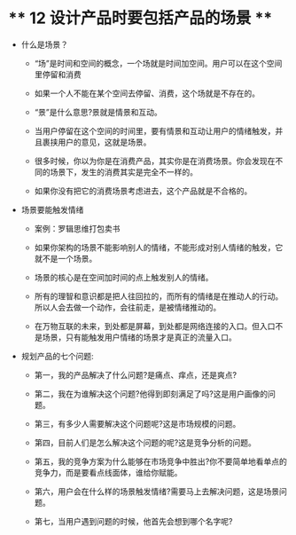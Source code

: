 # ** 12 设计产品时要包括产品的场景 **

- 什么是场景？

  - “场”是时间和空间的概念，一个场就是时间加空间。用户可以在这个空间里停留和消费

  - 如果一个人不能在某个空间去停留、消费，这个场就是不存在的。

  - “景”是什么意思?景就是情景和互动。

  - 当用户停留在这个空间的时间里，要有情景和互动让用户的情绪触发，并且裹挟用户的意见，这就是场景。

  - 很多时候，你以为你是在消费产品，其实你是在消费场景。你会发现在不同的场景下，发生的消费其实是完全不一样的。

  - 如果你没有把它的消费场景考虑进去，这个产品就是不合格的。

- 场景要能触发情绪

  - 案例：罗辑思维打包卖书

  - 如果你架构的场景不能影响别人的情绪，不能形成对别人情绪的触发，它就不是一个场景。

  - 场景的核心是在空间加时间的点上触发别人的情绪。

  - 所有的理智和意识都是把人往回拉的，而所有的情绪是在推动人的行动。所以人会去做一个动作，会往前走，是被情绪推动的。

  - 在万物互联的未来，到处都是屏幕，到处都是网络连接的入口。但入口不是场景，只有能触发用户情绪的场景才是真正的流量入口。

- 规划产品的七个问题:

  - 第一，我的产品解决了什么问题?是痛点、痒点，还是爽点?

  - 第二，我在为谁解决这个问题?他得到即刻满足了吗?这是用户画像的问题。

  - 第三，有多少人需要解决这个问题呢?这是市场规模的问题。

  - 第四，目前人们是怎么解决这个问题的呢?这是竞争分析的问题。

  - 第五，我的竞争方案为什么能够在市场竞争中胜出?你不要简单地看单点的竞争力，而是要看点线面体，谁给你赋能。

  - 第六，用户会在什么样的场景触发情绪?需要马上去解决问题，这是场景问题。

  - 第七，当用户遇到问题的时候，他首先会想到哪个名字呢?
